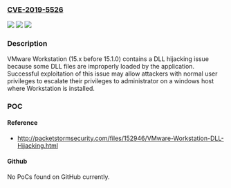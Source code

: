 ### [CVE-2019-5526](https://cve.mitre.org/cgi-bin/cvename.cgi?name=CVE-2019-5526)
![](https://img.shields.io/static/v1?label=Product&message=VMware%20Workstation&color=blue)
![](https://img.shields.io/static/v1?label=Version&message=n%2Fa&color=blue)
![](https://img.shields.io/static/v1?label=Vulnerability&message=DLL%20hijacking%20vulnerability&color=brighgreen)

### Description

VMware Workstation (15.x before 15.1.0) contains a DLL hijacking issue because some DLL files are improperly loaded by the application. Successful exploitation of this issue may allow attackers with normal user privileges to escalate their privileges to administrator on a windows host where Workstation is installed.

### POC

#### Reference
- http://packetstormsecurity.com/files/152946/VMware-Workstation-DLL-Hijacking.html

#### Github
No PoCs found on GitHub currently.

